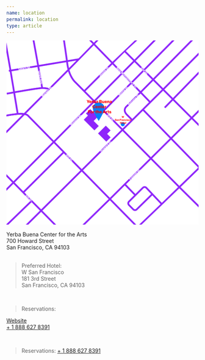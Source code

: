 ```yaml
---
name: location
permalink: location
type: article
---
```

<div id="map">
	<a href="https://www.google.com/maps?ll=37.785262,-122.402424&z=14&t=m&hl=en-US&gl=US" target="_blank">
		<img class="verticallyCentered" src="media/map-01-01.png" />
	</a>
</div>

Yerba Buena Center for the Arts    
700 Howard Street    
San Francisco, CA 94103  
<br/>

>Preferred Hotel:  
>W San Francisco  
>181 3rd Street  
>San Francisco, CA 94103  

<br/>

>Reservations:  

<a href="https://www.starwoodmeeting.com/Book/BloombergBusinessweek2015" target="_blank">Website</a>   
<a href="tel:1-888 627 8391">+ 1 888 627 8391</a> 

<br/>

>Reservations: <a href="tel:1-888 627 8391">+ 1 888 627 8391</a>  

<br/>